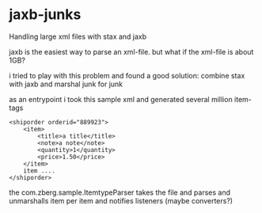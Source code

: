 jaxb-junks
==========

Handling large xml files with stax and jaxb

jaxb is the easiest way to parse an xml-file. but what if the xml-file is about 1GB?

i tried to play with this problem and found a good solution: combine stax with jaxb and marshal junk for junk

as an entrypoint i took this sample xml and generated several million item-tags

```
<shiporder orderid="889923">
	<item>
		<title>a title</title>
		<note>a note</note>
		<quantity>1</quantity>
		<price>1.50</price>
	</item>
	item ....
</shiporder>
```
the com.zberg.sample.ItemtypeParser takes the file and parses and unmarshalls item per item and notifies listeners (maybe converters?)

